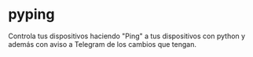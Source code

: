 # pyping
Controla tus dispositivos haciendo "Ping" a tus dispositivos con python y además con aviso a Telegram de los cambios que tengan.
